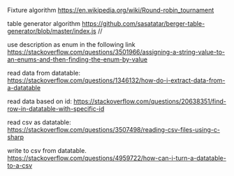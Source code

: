 ﻿Fixture algorithm
https://en.wikipedia.org/wiki/Round-robin_tournament

table generator algorithm
https://github.com/sasatatar/berger-table-generator/blob/master/index.js // 

use description as enum in the following link
https://stackoverflow.com/questions/3501966/assigning-a-string-value-to-an-enums-and-then-finding-the-enum-by-value

read data from datatable: 
https://stackoverflow.com/questions/1346132/how-do-i-extract-data-from-a-datatable
 
read data based on id: 
https://stackoverflow.com/questions/20638351/find-row-in-datatable-with-specific-id
 
read csv as datatable: 
https://stackoverflow.com/questions/3507498/reading-csv-files-using-c-sharp
 
write to csv from datatable. 
https://stackoverflow.com/questions/4959722/how-can-i-turn-a-datatable-to-a-csv